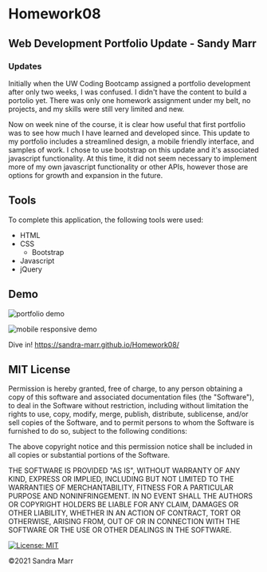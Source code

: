 # Homework08

## Web Development Portfolio Update - Sandy Marr

### Updates
Initially when the UW Coding Bootcamp assigned a portfolio development after only two weeks, I was confused. I didn't have the content to build a portolio yet. There was only one homework assignment under my belt, no projects, and my skills were still very limited and new.

Now on week nine of the course, it is clear how useful that first portfolio was to see how much I have learned and developed since. This update to my portfolio includes a streamlined design, a mobile friendly interface, and samples of work. I chose to use bootstrap on this update and it's associated javascript functionality. At this time, it did not seem necessary to implement more of my own javascript functionality or other APIs, however those are options for growth and expansion in the future. 

## Tools
To complete this application, the following tools were used: 
* HTML
* CSS
    * Bootstrap
* Javascript
* jQuery

## Demo

![portfolio demo](./assets/images/Preview.gif)

![mobile responsive demo](./assets/images/MobilePreview.gif)

Dive in! https://sandra-marr.github.io/Homework08/

## MIT License

Permission is hereby granted, free of charge, to any person obtaining a copy
of this software and associated documentation files (the "Software"), to deal
in the Software without restriction, including without limitation the rights
to use, copy, modify, merge, publish, distribute, sublicense, and/or sell
copies of the Software, and to permit persons to whom the Software is
furnished to do so, subject to the following conditions:

The above copyright notice and this permission notice shall be included in all
copies or substantial portions of the Software.

THE SOFTWARE IS PROVIDED "AS IS", WITHOUT WARRANTY OF ANY KIND, EXPRESS OR
IMPLIED, INCLUDING BUT NOT LIMITED TO THE WARRANTIES OF MERCHANTABILITY,
FITNESS FOR A PARTICULAR PURPOSE AND NONINFRINGEMENT. IN NO EVENT SHALL THE
AUTHORS OR COPYRIGHT HOLDERS BE LIABLE FOR ANY CLAIM, DAMAGES OR OTHER
LIABILITY, WHETHER IN AN ACTION OF CONTRACT, TORT OR OTHERWISE, ARISING FROM,
OUT OF OR IN CONNECTION WITH THE SOFTWARE OR THE USE OR OTHER DEALINGS IN THE
SOFTWARE.

[![License: MIT](https://img.shields.io/badge/License-MIT-yellow.svg)](https://opensource.org/licenses/MIT)

&copy;2021 Sandra Marr



